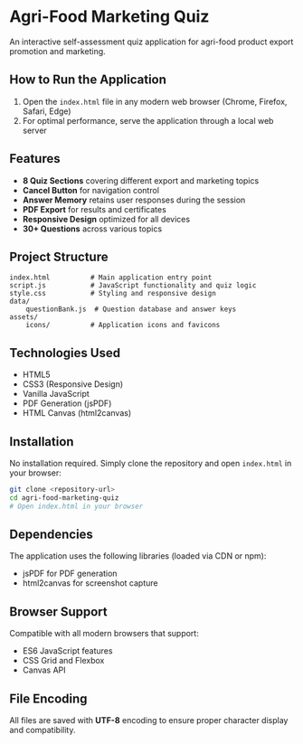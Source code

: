 # Agri-Food Marketing Quiz

An interactive self-assessment quiz application for agri-food product export promotion and marketing.

## How to Run the Application

1. Open the `index.html` file in any modern web browser (Chrome, Firefox, Safari, Edge)
2. For optimal performance, serve the application through a local web server

## Features

- **8 Quiz Sections** covering different export and marketing topics
- **Cancel Button** for navigation control
- **Answer Memory** retains user responses during the session
- **PDF Export** for results and certificates
- **Responsive Design** optimized for all devices
- **30+ Questions** across various topics

## Project Structure

```
index.html          # Main application entry point
script.js           # JavaScript functionality and quiz logic
style.css           # Styling and responsive design
data/
    questionBank.js  # Question database and answer keys
assets/
    icons/          # Application icons and favicons
```

## Technologies Used

- HTML5
- CSS3 (Responsive Design)
- Vanilla JavaScript
- PDF Generation (jsPDF)
- HTML Canvas (html2canvas)

## Installation

No installation required. Simply clone the repository and open `index.html` in your browser:

```bash
git clone <repository-url>
cd agri-food-marketing-quiz
# Open index.html in your browser
```

## Dependencies

The application uses the following libraries (loaded via CDN or npm):
- jsPDF for PDF generation
- html2canvas for screenshot capture

## Browser Support

Compatible with all modern browsers that support:
- ES6 JavaScript features
- CSS Grid and Flexbox
- Canvas API

## File Encoding

All files are saved with **UTF-8** encoding to ensure proper character display and compatibility.